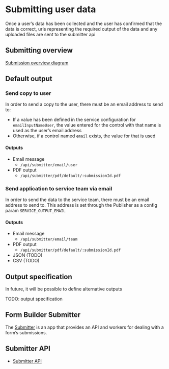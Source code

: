 # Submitting user data

Once a user’s data has been collected and the user has confirmed that the data is correct, urls representing the required output of the data and any uploaded files are sent to the submitter api

## Submitting overview

[Submission overview diagram](submitting--overview.md)


## Default output

### Send copy to user

In order to send a copy to the user, there must be an email address to send to:

- If a value has been defined in the service configuration for `emailInputNameUser`, the value entered for the control with that name is used as the user’s email address
- Otherwise, if a control named `email` exists, the value for that is used

#### Outputs
- Email message
  - `/api/submitter/email/user`
- PDF output
  - `/api/submitter/pdf/default/:submissionId.pdf`

### Send application to service team via email

In order to send the data to the service team, there must be an email address to send to. This address is set through the Publisher as a config param `SERVICE_OUTPUT_EMAIL`

#### Outputs
- Email message
  - `/api/submitter/email/team`
- PDF output
  - `/api/submitter/pdf/default/:submissionId.pdf`
- JSON (TODO)
- CSV (TODO)


## Output specification

In future, it will be possible to define alternative outputs

TODO: output specification


## Form Builder Submitter

The [Submitter](https://github.com/ministryofjustice/fb-submitter) is an app that provides an API and workers for dealing with a form’s submissions.


## Submitter API

- [Submitter API](submitter--api.md)

